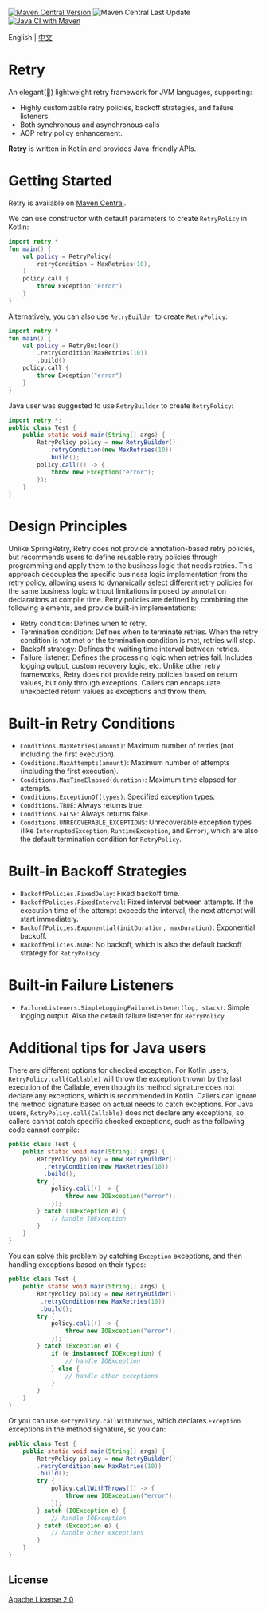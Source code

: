 [![Maven Central Version](https://img.shields.io/maven-central/v/com.github.marks-yag/retry)](https://maven-badges.herokuapp.com/maven-central/com.github.marks-yag/retry)
![Maven Central Last Update](https://img.shields.io/maven-central/last-update/com.github.marks-yag/retry)
[![Java CI with Maven](https://github.com/marks-yag/retry/actions/workflows/maven.yml/badge.svg)](https://github.com/marks-yag/retry/actions/workflows/maven.yml)

English | [中文](README_cn.md)
# Retry
An elegant(🌝) lightweight retry framework for JVM languages, supporting:
- Highly customizable retry policies, backoff strategies, and failure listeners.
- Both synchronous and asynchronous calls
- AOP retry policy enhancement.

**Retry** is written in Kotlin and provides Java-friendly APIs. 

# Getting Started
Retry is available on [Maven Central](https://mvnrepository.com/artifact/com.github.marks-yag/retry).

We can use constructor with default parameters to create `RetryPolicy` in Kotlin:
```kotlin
import retry.*
fun main() {
    val policy = RetryPolicy(
        retryCondition = MaxRetries(10),
    )
    policy.call {
        throw Exception("error")
    }
}
```
Alternatively, you can also use `RetryBuilder` to create `RetryPolicy`:
```kotlin
import retry.*
fun main() {
    val policy = RetryBuilder()
        .retryCondition(MaxRetries(10))
        .build()
    policy.call {
        throw Exception("error")
    }
}
```
Java user was suggested to use `RetryBuilder` to create `RetryPolicy`:
```java
import retry.*;
public class Test {
    public static void main(String[] args) {
        RetryPolicy policy = new RetryBuilder()
           .retryCondition(new MaxRetries(10))
           .build();
        policy.call(() -> {
            throw new Exception("error");
        });
    }
}
```

# Design Principles
Unlike SpringRetry, Retry does not provide annotation-based retry policies, but recommends users to define reusable retry policies through programming and apply them to the business logic that needs retries. This approach decouples the specific business logic implementation from the retry policy, allowing users to dynamically select different retry policies for the same business logic without limitations imposed by annotation declarations at compile time.
Retry policies are defined by combining the following elements, and provide built-in implementations:
- Retry condition: Defines when to retry.
- Termination condition: Defines when to terminate retries. When the retry condition is not met or the termination condition is met, retries will stop.
- Backoff strategy: Defines the waiting time interval between retries.
- Failure listener: Defines the processing logic when retries fail. Includes logging output, custom recovery logic, etc.
Unlike other retry frameworks, Retry does not provide retry policies based on return values, but only through exceptions. Callers can encapsulate unexpected return values as exceptions and throw them.

# Built-in Retry Conditions
- `Conditions.MaxRetries(amount)`: Maximum number of retries (not including the first execution).
- `Conditions.MaxAttempts(amount)`: Maximum number of attempts (including the first execution).
- `Conditions.MaxTimeElapsed(duration)`: Maximum time elapsed for attempts.
- `Conditions.ExceptionOf(types)`: Specified exception types.
- `Conditions.TRUE`: Always returns true.
- `Conditions.FALSE`: Always returns false.
- `Conditions.UNRECOVERABLE_EXCEPTIONS`: Unrecoverable exception types (like `InterruptedException`, `RuntimeException`, and `Error`), which are also the default termination condition for `RetryPolicy`.
# Built-in Backoff Strategies
- `BackoffPolicies.FixedDelay`: Fixed backoff time.
- `BackoffPolicies.FixedInterval`: Fixed interval between attempts. If the execution time of the attempt exceeds the interval, the next attempt will start immediately.
- `BackoffPolicies.Exponential(initDuration, maxDuration)`: Exponential backoff.
- `BackoffPolicies.NONE`: No backoff, which is also the default backoff strategy for `RetryPolicy`.
# Built-in Failure Listeners
- `FailureListeners.SimpleLoggingFailureListener(log, stack)`: Simple logging output. Also the default failure listener for `RetryPolicy`.

# Additional tips for Java users
There are different options for checked exception. For Kotlin users, `RetryPolicy.call(Callable)` will throw the exception thrown by the last execution of the Callable, even though its method signature does not declare any exceptions, which is recommended in Kotlin. Callers can ignore the method signature based on actual needs to catch exceptions.
For Java users, `RetryPolicy.call(Callable)` does not declare any exceptions, so callers cannot catch specific checked exceptions, such as the following code cannot compile:
```java
public class Test {
    public static void main(String[] args) {
        RetryPolicy policy = new RetryBuilder()
          .retryCondition(new MaxRetries(10))
          .build();
        try {
            policy.call(() -> {
                throw new IOException("error");
            });
        } catch (IOException e) {
            // handle IOException
        }
    }
}
```
You can solve this problem by catching `Exception` exceptions, and then handling exceptions based on their types:
```java
public class Test {
    public static void main(String[] args) {
        RetryPolicy policy = new RetryBuilder()
         .retryCondition(new MaxRetries(10))
         .build();
        try {
            policy.call(() -> {
                throw new IOException("error");
            });
        } catch (Exception e) {
            if (e instanceof IOException) {
                // handle IOException
            } else {
                // handle other exceptions
            }
        }
    }
}
```
Or you can use `RetryPolicy.callWithThrows`, which declares `Exception` exceptions in the method signature, so you can:
```java
public class Test {
    public static void main(String[] args) {
        RetryPolicy policy = new RetryBuilder()
        .retryCondition(new MaxRetries(10))
        .build();
        try {
            policy.callWithThrows(() -> {
                throw new IOException("error");
            });
        } catch (IOException e) {
            // handle IOException
        } catch (Exception e) {
            // handle other exceptions
        }
    }
}
```

## License
[Apache License 2.0](LICENSE)

